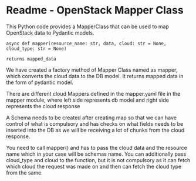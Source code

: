 # Readme - OpenStack Mapper Class

This Python code provides a MapperClass that can be used to map OpenStack data to Pydantic models.

    async def mapper(resource_name: str, data, cloud: str = None, cloud_type: str = None)

    returns mapped_data

We have created a factory method of Mapper Class named as mapper, which converts the cloud data to the DB model.
It returns mapped data in the form of pydantic model.

There are different cloud Mappers defined in the mapper.yaml file in the mapper module, where left side represents
db model and right side represents the cloud response

A Schema needs to be created after creating map so that we can have control of what is compulsory and has checks on
what fields needs to be inserted into the DB as we will be receiving a lot of chunks from the cloud response.

You need to call mapper() and has to pass the cloud data and the resource name which in your case will be
schemas name. You can additionally pass cloud_type and cloud to the function, but it is not compulsory as it can
fetch which cloud the request was made on and then can fetch the cloud type from the same.

